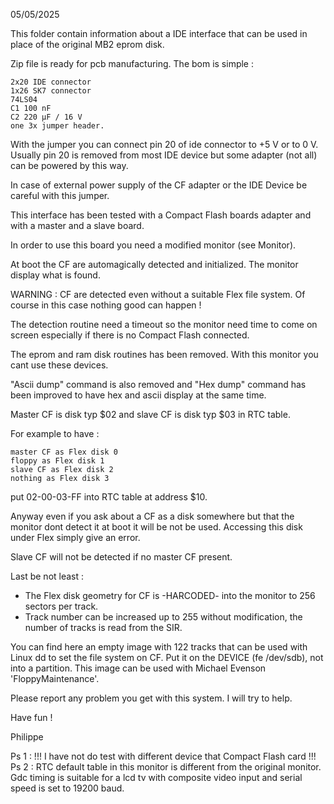 05/05/2025

This folder contain information about a IDE interface that can be used in place of the original MB2 eprom disk.

Zip file is ready for pcb manufacturing. The bom is simple :

    2x20 IDE connector
    1x26 SK7 connector
    74LS04
    C1 100 nF
    C2 220 µF / 16 V
    one 3x jumper header.

With the jumper you can connect pin 20 of ide connector to +5 V or to 0 V. Usually pin 20 is removed from most IDE device but some adapter (not all) can be powered by this way.

In case of external power supply of the CF adapter or the IDE Device be careful with this jumper.

This interface has been tested with a Compact Flash boards adapter and with a master and a slave board.

In order to use this board you need a modified monitor (see Monitor).

At boot the CF are automagically detected and initialized. The monitor display what is found.

WARNING : CF are detected even without a suitable Flex file system. Of course in this case nothing good can happen !

The detection routine need a timeout so the monitor need time to come on screen especially if there is no Compact Flash connected.

The eprom and ram disk routines has been removed. With this monitor you cant use these devices.

"Ascii dump" command is also removed and "Hex dump" command has been improved to have hex and ascii display at the same time.

Master CF is disk typ $02 and slave CF is disk typ $03 in RTC table.

For example to have :

    master CF as Flex disk 0
    floppy as Flex disk 1
    slave CF as Flex disk 2
    nothing as Flex disk 3

put 02-00-03-FF into RTC table at address $10.

Anyway even if you ask about a CF as a disk somewhere but that the monitor dont detect it at boot it will be not be used. Accessing this disk under Flex simply give an error.

Slave CF will not be detected if no master CF present.

Last be not least :
- The Flex disk geometry for CF is -HARCODED- into the monitor to 256 sectors per track.
- Track number can be increased up to 255 without modification, the number of tracks is read from the SIR.

You can find here an empty image with 122 tracks that can be used with Linux dd to set the file system on CF. Put it on the DEVICE (fe /dev/sdb), not into a partition. This image can be used with Michael Evenson 'FloppyMaintenance'.

Please report any problem you get with this system. I will try to help.

Have fun !

Philippe

Ps 1 : !!! I have not do test with different device that Compact Flash card !!!
Ps 2 : RTC default table in this monitor is different from the original monitor. Gdc timing is suitable for a lcd tv with composite video input and serial speed is set to 19200 baud.

